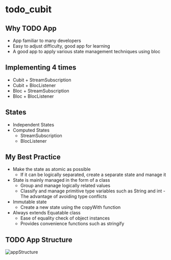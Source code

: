 # todo_cubit

## Why TODO App

- App familiar to many developers
- Easy to adjust difficulty, good app for learning
- A good app to apply various state management techniques using bloc

## Implementing 4 times

- Cubit + StreamSubscription
- Cubit + BlocListener
- Bloc + StreamSubscription
- Bloc + BlocListener

## States

- Independent States
- Computed States
    - StreamSubscription
    - BlocListener

## My Best Practice

- Make the state as atomic as possible
    - If it can be logically separated, create a separate state and manage it
- State is mainly managed in the form of a class
    - Group and manage logically related values
    - Classify and manage primitive type variables such as String and int - The advantage of avoiding type conflicts
- Immutable state
    - Create a new state using the copyWith function
- Always extends Equatable class
    - Ease of equality check of object instances
    - Provides convenience functions such as stringify
 
## TODO App Structure

![appStructure](https://github.com/kursat-ozturk/todo_cubit/assets/69029656/604f3518-3a03-412c-abc7-f99e2d65616a)

